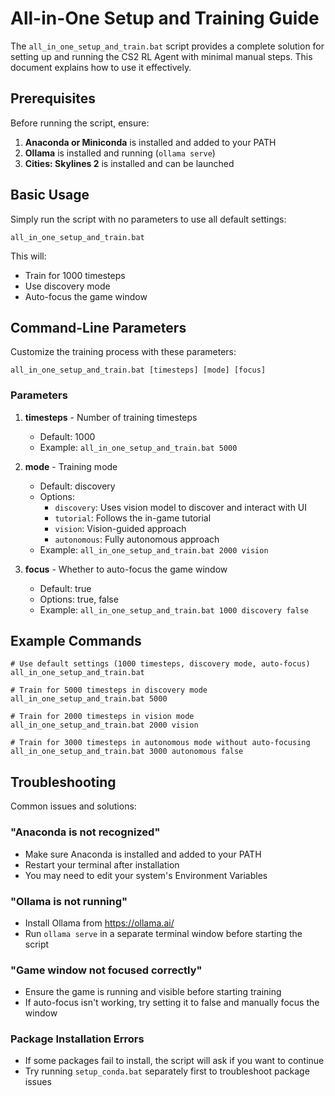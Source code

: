 # All-in-One Setup and Training Guide

The `all_in_one_setup_and_train.bat` script provides a complete solution for setting up and running the CS2 RL Agent with minimal manual steps. This document explains how to use it effectively.

## Prerequisites

Before running the script, ensure:

1. **Anaconda or Miniconda** is installed and added to your PATH
2. **Ollama** is installed and running (`ollama serve`)
3. **Cities: Skylines 2** is installed and can be launched

## Basic Usage

Simply run the script with no parameters to use all default settings:

```
all_in_one_setup_and_train.bat
```

This will:
- Train for 1000 timesteps
- Use discovery mode
- Auto-focus the game window

## Command-Line Parameters

Customize the training process with these parameters:

```
all_in_one_setup_and_train.bat [timesteps] [mode] [focus]
```

### Parameters

1. **timesteps** - Number of training timesteps
   - Default: 1000
   - Example: `all_in_one_setup_and_train.bat 5000`

2. **mode** - Training mode
   - Default: discovery
   - Options:
     - `discovery`: Uses vision model to discover and interact with UI
     - `tutorial`: Follows the in-game tutorial
     - `vision`: Vision-guided approach
     - `autonomous`: Fully autonomous approach
   - Example: `all_in_one_setup_and_train.bat 2000 vision`

3. **focus** - Whether to auto-focus the game window
   - Default: true
   - Options: true, false
   - Example: `all_in_one_setup_and_train.bat 1000 discovery false`

## Example Commands

```
# Use default settings (1000 timesteps, discovery mode, auto-focus)
all_in_one_setup_and_train.bat

# Train for 5000 timesteps in discovery mode
all_in_one_setup_and_train.bat 5000

# Train for 2000 timesteps in vision mode
all_in_one_setup_and_train.bat 2000 vision

# Train for 3000 timesteps in autonomous mode without auto-focusing
all_in_one_setup_and_train.bat 3000 autonomous false
```

## Troubleshooting

Common issues and solutions:

### "Anaconda is not recognized"
- Make sure Anaconda is installed and added to your PATH
- Restart your terminal after installation
- You may need to edit your system's Environment Variables

### "Ollama is not running"
- Install Ollama from https://ollama.ai/
- Run `ollama serve` in a separate terminal window before starting the script

### "Game window not focused correctly"
- Ensure the game is running and visible before starting training
- If auto-focus isn't working, try setting it to false and manually focus the window

### Package Installation Errors
- If some packages fail to install, the script will ask if you want to continue
- Try running `setup_conda.bat` separately first to troubleshoot package issues 